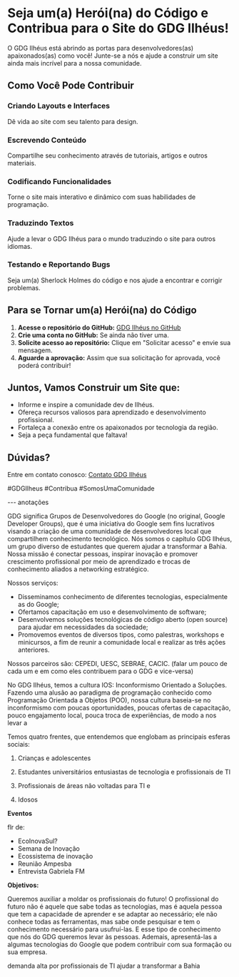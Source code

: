 # Seja um(a) Herói(na) do Código e Contribua para o Site do GDG Ilhéus!

O GDG Ilhéus está abrindo as portas para desenvolvedores(as) apaixonados(as) como você! Junte-se a nós e ajude a construir um site ainda mais incrível para a nossa comunidade.

## Como Você Pode Contribuir

### Criando Layouts e Interfaces
Dê vida ao site com seu talento para design.

### Escrevendo Conteúdo
Compartilhe seu conhecimento através de tutoriais, artigos e outros materiais.

### Codificando Funcionalidades
Torne o site mais interativo e dinâmico com suas habilidades de programação.

### Traduzindo Textos
Ajude a levar o GDG Ilhéus para o mundo traduzindo o site para outros idiomas.

### Testando e Reportando Bugs
Seja um(a) Sherlock Holmes do código e nos ajude a encontrar e corrigir problemas.

## Para se Tornar um(a) Herói(na) do Código

1. **Acesse o repositório do GitHub:** [GDG Ilhéus no GitHub]()
2. **Crie uma conta no GitHub:** Se ainda não tiver uma.
3. **Solicite acesso ao repositório:** Clique em "Solicitar acesso" e envie sua mensagem.
4. **Aguarde a aprovação:** Assim que sua solicitação for aprovada, você poderá contribuir!

## Juntos, Vamos Construir um Site que:

- Informe e inspire a comunidade dev de Ilhéus.
- Ofereça recursos valiosos para aprendizado e desenvolvimento profissional.
- Fortaleça a conexão entre os apaixonados por tecnologia da região.
- Seja a peça fundamental que faltava!

## Dúvidas?

Entre em contato conosco: [Contato GDG Ilhéus]()

#GDGIlheus #Contribua #SomosUmaComunidade


--- anotações

GDG significa Grupos de Desenvolvedores do Google (no original, Google Developer Groups), que é uma iniciativa do Google sem fins lucrativos visando a criação de uma comunidade de desenvolvedores local que compartilhem conhecimento tecnológico. Nós somos o capítulo GDG Ilhéus, um grupo diverso de estudantes que querem ajudar a transformar a Bahia.
Nossa missão é conectar pessoas, inspirar inovação e promover crescimento profissional por meio de aprendizado e trocas de conhecimento aliados a networking estratégico. 

Nossos serviços:

- Disseminamos conhecimento de diferentes tecnologias, especialmente as do Google;
- Ofertamos capacitação em uso e desenvolvimento de software;
- Desenvolvemos soluções tecnológicas de código aberto (open source) para ajudar em necessidades da sociedade;
- Promovemos eventos de diversos tipos, como palestras, workshops e minicursos, a fim de reunir a comunidade local e realizar as três ações anteriores.

Nossos parceiros são: CEPEDI, UESC, SEBRAE, CACIC.
(falar um pouco de cada um e em como eles contribuem para o GDG e vice-versa)

No GDG Ilhéus, temos a cultura IOS: Inconformismo Orientado a Soluções. Fazendo uma alusão ao paradigma de programação conhecido como Programação Orientada a Objetos (POO), nossa cultura baseia-se no inconformismo com poucas oportunidades, poucas ofertas de capacitação, pouco engajamento local, pouca troca de experiências, de modo a nos levar a 


Temos quatro frentes, que entendemos que englobam as principais esferas sociais:

1. Crianças e adolescentes

2. Estudantes universitários entusiastas de tecnologia e profissionais de TI

3. Profissionais de áreas não voltadas para TI e 

4. Idosos

**Eventos**

flr de:
- EcoInovaSul?
- Semana de Inovação
- Ecossistema de inovação
- Reunião Ampesba
- Entrevista Gabriela FM

**Objetivos:**

Queremos auxiliar a moldar os profissionais do futuro! O profissional do futuro não é aquele que sabe todas as tecnologias, mas é aquela pessoa que tem a capacidade de aprender e se adaptar ao necessário; ele não conhece todas as ferramentas, mas sabe onde pesquisar e tem o conhecimento necessário para usufruí-las. E esse tipo de conhecimento que nós do GDG queremos levar às pessoas. Ademais, apresentá-las a algumas tecnologias do Google que podem contribuir com sua formação ou sua empresa.

demanda alta por profissionais de TI
ajudar a transformar a Bahia
